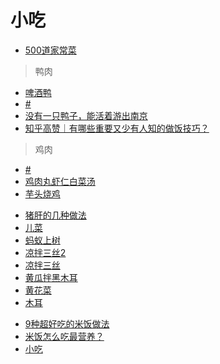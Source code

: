 <link href="../css/style.css" rel="stylesheet" type="text/css" />

#  小吃

- [500道家常菜](小吃/500道家常菜.md)

> 鸭肉

<div class="dir">

- [啤酒鸭](小吃/啤酒鸭.md)
- [#](https://mp.weixin.qq.com/s/FnVXIqTx6kOvsyM_15mbjg)
- [没有一只鸭子，能活着游出南京](https://cache.gaode.com/activity/2019PushTemplate/index.html?id=47829&amsfrom=message_box&via=LBP-MANUAL_EVENT-128437-1-message_box-1-2919&isInAmap=0&gd_from=weixin&from=singlemessage)
- [知乎高赞｜有哪些重要又少有人知的做饭技巧？](https://mp.weixin.qq.com/s/4Rd-7zhtPioEzuSA8VreEA)

</div>

> 鸡肉

<div class="pages">

- [#](https://mp.weixin.qq.com/s/FsxaWTGGKdhIHKRTtqnpfQ)
- [鸡肉丸虾仁白菜汤](https://mp.weixin.qq.com/s/k-9ySgZ-ZlERNhTi83W2lA)
- [芋头烧鸡](#)

> 
- [猪肝的几种做法](https://mp.weixin.qq.com/s/KwiNuM_c2IjPlOagjq5Baw)
- [儿菜](https://mp.weixin.qq.com/s/uQaY8lkJvU_NsaMu1izBog)
- [蚂蚁上树](小吃/蚂蚁上树.md)
- [凉拌三丝2](小吃/凉拌三丝2.md)
- [凉拌三丝](小吃/凉拌三丝.md)
- [黄瓜拌黑木耳](小吃/黄瓜拌黑木耳.md)
- [黄花菜](https://mp.weixin.qq.com/s/WKyaBo0V4evyxL9jUvaEwA)
- [木耳](https://mp.weixin.qq.com/s/bC-NdHbE_JIp1zsdOvydWg)

> 
- [9种超好吃的米饭做法](小吃/9种超好吃的米饭做法.md)
- [米饭怎么吃最营养？](小吃/米饭怎么吃最营养？.md)
- [小吃](小吃/小吃与咸菜.md)

</div>
